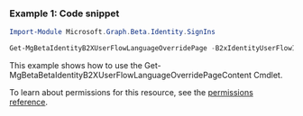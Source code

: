 ### Example 1: Code snippet

```powershellImport-Module Microsoft.Graph.Beta.Identity.SignIns

Get-MgBetaIdentityB2XUserFlowLanguageOverridePage -B2xIdentityUserFlowId $b2xIdentityUserFlowId -UserFlowLanguageConfigurationId $userFlowLanguageConfigurationId
```
This example shows how to use the Get-MgBetaBetaIdentityB2XUserFlowLanguageOverridePageContent Cmdlet.
To learn about permissions for this resource, see the [permissions reference](/graph/permissions-reference).

